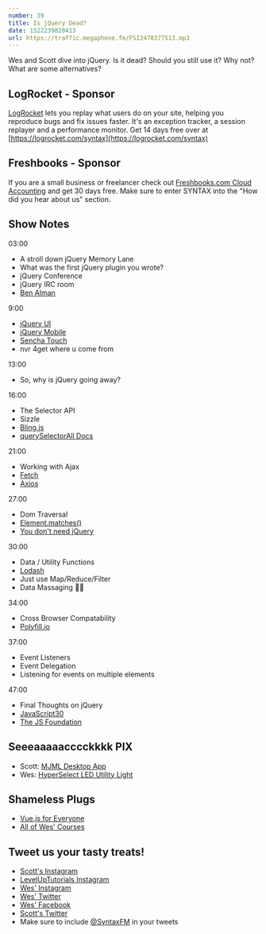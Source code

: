 ```yaml
---
number: 39
title: Is jQuery Dead?
date: 1522239820413
url: https://traffic.megaphone.fm/FSI2478377513.mp3
---
```


Wes and Scott dive into jQuery. Is it dead? Should you still use it? Why not? What are some alternatives?


## LogRocket - Sponsor

[LogRocket](https://logrocket.com/syntax) lets you replay what users do on your site, helping you reproduce bugs and fix issues faster. It's an exception tracker, a session replayer and a performance monitor. Get 14 days free over at [https://logrocket.com/syntax](https://logrocket.com/syntax)


## Freshbooks - Sponsor

If you are a small business or freelancer check out [Freshbooks.com Cloud Accounting](https://freshbooks.com/syntax) and get 30 days free. Make sure to enter SYNTAX into the "How did you hear about us" section.


## Show Notes

03:00

* A stroll down jQuery Memory Lane
* What was the first jQuery plugin you wrote?
* jQuery Conference
* jQuery IRC room
* [Ben Alman](http://benalman.com/)

9:00

* [jQuery UI](https://jqueryui.com/)
* [jQuery Mobile](https://jquerymobile.com/)
* [Sencha Touch](https://www.sencha.com/products/touch/)
* nvr 4get where u come from

13:00

* So, why is jQuery going away?

16:00

* The Selector API
* Sizzle
* [Bling.js](https://github.com/wesbos/Learn-Node/blob/master/starter-files/public/javascripts/modules/bling.js)
* [querySelectorAll Docs](https://developer.mozilla.org/en-US/docs/Web/API/Document/querySelectorAll)

21:00

* Working with Ajax
* [Fetch](https://developer.mozilla.org/en-US/docs/Web/API/Fetch_API)
* [Axios](https://github.com/axios/axios)

27:00

* Dom Traversal
* [Element.matches()](https://developer.mozilla.org/en-US/docs/Web/API/Element/matches)
* [You don't need jQuery](https://github.com/nefe/You-Dont-Need-jQuery)

30:00
* Data / Utility Functions
* [Lodash](https://lodash.com/)
* Just use Map/Reduce/Filter
* Data Massaging 💆🏻‍


34:00

* Cross Browser Compatability
* [Polyfill.io](https://Polyfill.io)

37:00

* Event Listeners
* Event Delegation
* Listening for events on multiple elements


47:00

* Final Thoughts on jQuery
* [JavaScript30](https://JavaScript30.com)
* [The JS Foundation](https://js.foundation/)



## Seeeaaaaacccckkkk PIX

* Scott: [MJML Desktop App](https://mjmlio.github.io/mjml-app/)
* Wes: [HyperSelect LED Utility Light](https://amzn.to/2J1tjOy)

## Shameless Plugs

* [Vue.js for Everyone](https://LevelUpTutorials.com/store)
* [All of Wes' Courses](https://wesbos.com/courses)

## Tweet us your tasty treats!

* [Scott's Instagram](https://www.instagram.com/stolinski/)
* [LevelUpTutorials Instagram](https://www.instagram.com/LevelUpTutorials/)
* [Wes' Instagram](https://www.instagram.com/wesbos/)
* [Wes' Twitter](https://twitter.com/wesbos)
* [Wes' Facebook](https://www.facebook.com/wesbos.developer)
* [Scott's Twitter](https://twitter.com/stolinski)
* Make sure to include [@SyntaxFM](https://twitter.com/SyntaxFM) in your tweets
